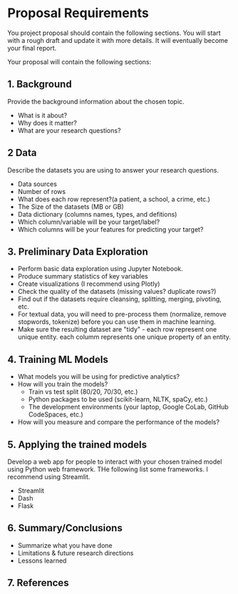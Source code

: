 # Proposal Requirements

You project proposal should contain the following sections. 
You will start with a rough draft and update it with more details. 
It will eventually become your final report.

Your proposal will contain the following sections:

## 1. Background

Provide the background information about the chosen topic. 

- What is it about? 
- Why does it matter? 
- What are your research questions?

## 2 Data

Describe the datasets you are using to answer your research questions.

- Data sources
- Number of rows
- What does each row represent?(a patient, a school, a crime, etc.) 
- The Size of the datasets (MB or GB)
- Data dictionary (columns names, types, and defitions)
- Which column/variable will be your target/label?
- Which columns will be your features for predicting your target?

## 3. Preliminary Data Exploration

- Perform basic data exploration using Jupyter Notebook.
- Produce summary statistics of key variables
- Create visualizations (I recommend using Plotly)
- Check the quality of the datasets (missing values? duplicate rows?)
- Find out if the datasets require cleansing, splitting, merging, pivoting, etc.
- For textual data, you will need to pre-process them (normalize, remove stopwords, tokenize) before you can use them in machine learning.
- Make sure the resulting dataset are "tidy" - each row represent one unique entity. each columm represents one unique property of an entity. 

## 4. Training ML Models 

- What models you will be using for predictive analytics?
- How will you train the models?
  - Train vs test split (80/20, 70/30, etc.)
  - Python packages to be used (scikit-learn, NLTK, spaCy, etc.)
  - The development environments (your laptop, Google CoLab, GitHub CodeSpaces, etc.)
- How will you measure and compare the performance of the models?

## 5. Applying the trained models

Develop a web app for people to interact with your chosen trained model using Python web framework. THe following list some frameworks.
I recommend using Streamlit.

- Streamlit
- Dash
- Flask
  
## 6. Summary/Conclusions

- Summarize what you have done
- Limitations & future research directions
- Lessons learned
  
## 7. References 
